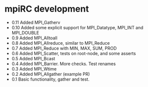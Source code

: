 # mpiRC development

* 0.11 Added MPI_Gatherv
* 0.10 Added some explicit support for MPI_Datatype, MPI_INT and MPI_DOUBLE
* 0.9 Added MPI_Alltoall
* 0.8 Added MPI_Allreduce, similar to MPI_Reduce
* 0.7 Added MPI_Reduce with MIN, MAX, SUM, PROD
* 0.6 Added MPI_Scatter, tests on root-node, and some asserts
* 0.5 Added MPI_Bcast
* 0.4 Added MPI_Barrier. More checks. Test renames
* 0.3 Added MPI_Wtime
* 0.2 Added MPI_Allgather (example PR)
* 0.1 Basic functionality, gather and test.
